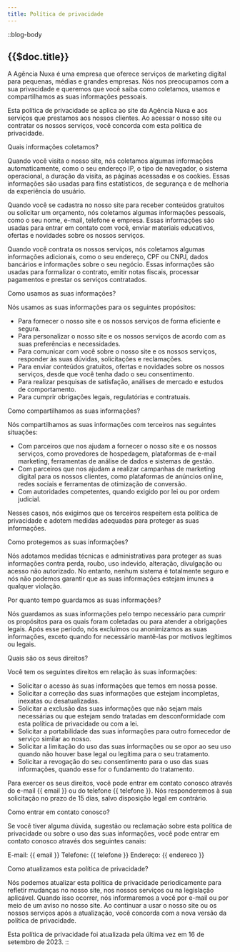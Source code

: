 ```yaml
---
title: Política de privacidade
---
```


::blog-body

## {{$doc.title}}

A Agência Nuxa é uma empresa que oferece serviços de marketing digital para pequenas, médias e grandes empresas. Nós nos preocupamos com a sua privacidade e queremos que você saiba como coletamos, usamos e compartilhamos as suas informações pessoais.

Esta política de privacidade se aplica ao site da Agência Nuxa e aos serviços que prestamos aos nossos clientes. Ao acessar o nosso site ou contratar os nossos serviços, você concorda com esta política de privacidade.

Quais informações coletamos?

Quando você visita o nosso site, nós coletamos algumas informações automaticamente, como o seu endereço IP, o tipo de navegador, o sistema operacional, a duração da visita, as páginas acessadas e os cookies. Essas informações são usadas para fins estatísticos, de segurança e de melhoria da experiência do usuário.

Quando você se cadastra no nosso site para receber conteúdos gratuitos ou solicitar um orçamento, nós coletamos algumas informações pessoais, como o seu nome, e-mail, telefone e empresa. Essas informações são usadas para entrar em contato com você, enviar materiais educativos, ofertas e novidades sobre os nossos serviços.

Quando você contrata os nossos serviços, nós coletamos algumas informações adicionais, como o seu endereço, CPF ou CNPJ, dados bancários e informações sobre o seu negócio. Essas informações são usadas para formalizar o contrato, emitir notas fiscais, processar pagamentos e prestar os serviços contratados.

Como usamos as suas informações?

Nós usamos as suas informações para os seguintes propósitos:

- Para fornecer o nosso site e os nossos serviços de forma eficiente e segura.
- Para personalizar o nosso site e os nossos serviços de acordo com as suas preferências e necessidades.
- Para comunicar com você sobre o nosso site e os nossos serviços, responder às suas dúvidas, solicitações e reclamações.
- Para enviar conteúdos gratuitos, ofertas e novidades sobre os nossos serviços, desde que você tenha dado o seu consentimento.
- Para realizar pesquisas de satisfação, análises de mercado e estudos de comportamento.
- Para cumprir obrigações legais, regulatórias e contratuais.

Como compartilhamos as suas informações?

Nós compartilhamos as suas informações com terceiros nas seguintes situações:

- Com parceiros que nos ajudam a fornecer o nosso site e os nossos serviços, como provedores de hospedagem, plataformas de e-mail marketing, ferramentas de análise de dados e sistemas de gestão.
- Com parceiros que nos ajudam a realizar campanhas de marketing digital para os nossos clientes, como plataformas de anúncios online, redes sociais e ferramentas de otimização de conversão.
- Com autoridades competentes, quando exigido por lei ou por ordem judicial.

Nesses casos, nós exigimos que os terceiros respeitem esta política de privacidade e adotem medidas adequadas para proteger as suas informações.

Como protegemos as suas informações?

Nós adotamos medidas técnicas e administrativas para proteger as suas informações contra perda, roubo, uso indevido, alteração, divulgação ou acesso não autorizado. No entanto, nenhum sistema é totalmente seguro e nós não podemos garantir que as suas informações estejam imunes a qualquer violação.

Por quanto tempo guardamos as suas informações?

Nós guardamos as suas informações pelo tempo necessário para cumprir os propósitos para os quais foram coletadas ou para atender a obrigações legais. Após esse período, nós excluímos ou anonimizamos as suas informações, exceto quando for necessário mantê-las por motivos legítimos ou legais.

Quais são os seus direitos?

Você tem os seguintes direitos em relação às suas informações:

- Solicitar o acesso às suas informações que temos em nossa posse.
- Solicitar a correção das suas informações que estejam incompletas, inexatas ou desatualizadas.
- Solicitar a exclusão das suas informações que não sejam mais necessárias ou que estejam sendo tratadas em desconformidade com esta política de privacidade ou com a lei.
- Solicitar a portabilidade das suas informações para outro fornecedor de serviço similar ao nosso.
- Solicitar a limitação do uso das suas informações ou se opor ao seu uso quando não houver base legal ou legítima para o seu tratamento.
- Solicitar a revogação do seu consentimento para o uso das suas informações, quando esse for o fundamento do tratamento.

Para exercer os seus direitos, você pode entrar em contato conosco através do e-mail {{ email }} ou do telefone {{ telefone }}. Nós responderemos à sua solicitação no prazo de 15 dias, salvo disposição legal em contrário.

Como entrar em contato conosco?

Se você tiver alguma dúvida, sugestão ou reclamação sobre esta política de privacidade ou sobre o uso das suas informações, você pode entrar em contato conosco através dos seguintes canais:

E-mail: {{ email }}
Telefone: {{ telefone }}
Endereço: {{ endereco }}

Como atualizamos esta política de privacidade?

Nós podemos atualizar esta política de privacidade periodicamente para refletir mudanças no nosso site, nos nossos serviços ou na legislação aplicável. Quando isso ocorrer, nós informaremos a você por e-mail ou por meio de um aviso no nosso site. Ao continuar a usar o nosso site ou os nossos serviços após a atualização, você concorda com a nova versão da política de privacidade.

Esta política de privacidade foi atualizada pela última vez em 16 de setembro de 2023.
::
